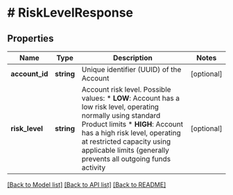 # # RiskLevelResponse

## Properties

Name | Type | Description | Notes
------------ | ------------- | ------------- | -------------
**account_id** | **string** | Unique identifier (UUID) of the Account | [optional]
**risk_level** | **string** | Account risk level. Possible values:  * **LOW**: Account has a low risk level, operating normally using standard Product limits  * **HIGH**: Account has a high risk level, operating at restricted capacity using applicable limits (generally prevents all outgoing funds activity | [optional]

[[Back to Model list]](../../README.md#models) [[Back to API list]](../../README.md#endpoints) [[Back to README]](../../README.md)
